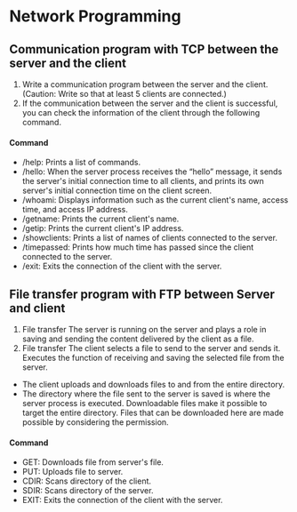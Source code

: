 # Network Programming

## Communication program with TCP between the server and the client
1) Write a communication program between the server and the client.
(Caution: Write so that at least 5 clients are connected.)
2) If the communication between the server and the client is successful, you can check the information of the client through the following command.

#### Command
- /help: Prints a list of commands.
- /hello: When the server process receives the “hello” message, it sends the server's initial connection time to all clients, and prints its own server's initial connection time on the client screen.
- /whoami: Displays information such as the current client's name, access time, and access IP address.
- /getname: Prints the current client's name.
- /getip: Prints the current client's IP address.
- /showclients: Prints a list of names of clients connected to the server.
- /timepassed: Prints how much time has passed since the client connected to the server.
- /exit: Exits the connection of the client with the server.

## File transfer program with FTP between Server and client
1) File transfer The server is running on the server and plays a role in saving and sending the content delivered by the client as a file.
2) File transfer The client selects a file to send to the server and sends it. Executes the function of receiving and saving the selected file from the server.
- The client uploads and downloads files to and from the entire directory.
- The directory where the file sent to the server is saved is where the server process is executed. Downloadable files make it possible to target the entire directory. Files that can be downloaded here are made possible by considering the permission.

#### Command
- GET: Downloads file from server's file.
- PUT: Uploads file to server.
- CDIR: Scans directory of the client.
- SDIR: Scans directory of the server.
- EXIT: Exits the connection of the client with the server.
